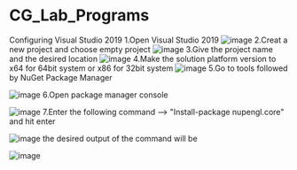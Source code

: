 # CG_Lab_Programs
Configuring Visual Studio 2019
1.Open Visual Studio 2019
![image](https://user-images.githubusercontent.com/27898749/123941308-a840e580-d9b7-11eb-8f44-d332c6c8e456.png)
2.Creat a new project and choose empty project
![image](https://user-images.githubusercontent.com/27898749/123941465-cdcdef00-d9b7-11eb-9d21-e3a972c9c360.png)
3.Give the project name and the desired location
![image](https://user-images.githubusercontent.com/27898749/123941703-08d02280-d9b8-11eb-95d2-66f2ee9cdd05.png)
4.Make the solution platform version to x64 for 64bit system or x86 for 32bit system
![image](https://user-images.githubusercontent.com/27898749/123941945-4af96400-d9b8-11eb-800f-21574041d902.png)
5.Go to tools followed by NuGet Package Manager

![image](https://user-images.githubusercontent.com/27898749/123942169-809e4d00-d9b8-11eb-8212-c30b3f44c484.png)
6.Open package manager console

![image](https://user-images.githubusercontent.com/27898749/123942268-99a6fe00-d9b8-11eb-8b04-e2bb592b40ba.png)
7.Enter the following command --> "Install-package nupengl.core" and hit enter

![image](https://user-images.githubusercontent.com/27898749/123942592-eb4f8880-d9b8-11eb-99a1-49598a603c91.png)
the desired output of the command will be 

![image](https://user-images.githubusercontent.com/27898749/123942672-00c4b280-d9b9-11eb-8afb-2b3e8463aef0.png)
